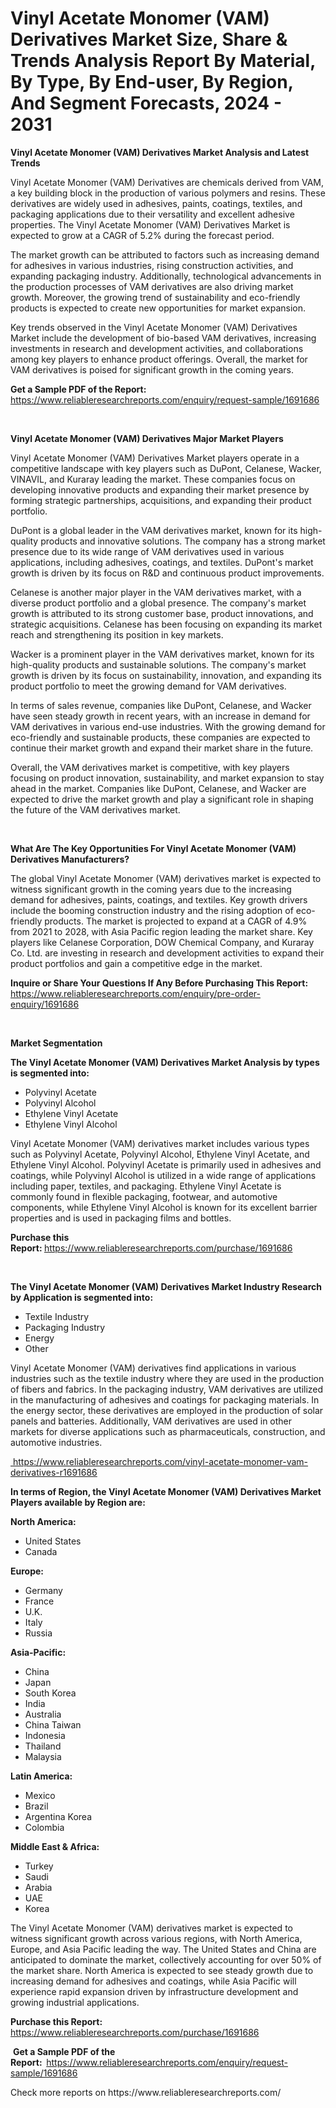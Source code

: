 <p><h1>Vinyl Acetate Monomer (VAM) Derivatives Market Size, Share & Trends Analysis Report By Material, By Type, By End-user, By Region, And Segment Forecasts, 2024 - 2031</h1></p><p><strong>Vinyl Acetate Monomer (VAM) Derivatives Market Analysis and Latest Trends</strong></p>
<p><p>Vinyl Acetate Monomer (VAM) Derivatives are chemicals derived from VAM, a key building block in the production of various polymers and resins. These derivatives are widely used in adhesives, paints, coatings, textiles, and packaging applications due to their versatility and excellent adhesive properties. The Vinyl Acetate Monomer (VAM) Derivatives Market is expected to grow at a CAGR of 5.2% during the forecast period.</p><p>The market growth can be attributed to factors such as increasing demand for adhesives in various industries, rising construction activities, and expanding packaging industry. Additionally, technological advancements in the production processes of VAM derivatives are also driving market growth. Moreover, the growing trend of sustainability and eco-friendly products is expected to create new opportunities for market expansion.</p><p>Key trends observed in the Vinyl Acetate Monomer (VAM) Derivatives Market include the development of bio-based VAM derivatives, increasing investments in research and development activities, and collaborations among key players to enhance product offerings. Overall, the market for VAM derivatives is poised for significant growth in the coming years.</p></p>
<p><strong>Get a Sample PDF of the Report:&nbsp;</strong> <a href="https://www.reliableresearchreports.com/enquiry/request-sample/1691686">https://www.reliableresearchreports.com/enquiry/request-sample/1691686</a></p>
<p>&nbsp;</p>
<p><strong>Vinyl Acetate Monomer (VAM) Derivatives Major Market Players</strong></p>
<p><p>Vinyl Acetate Monomer (VAM) Derivatives Market players operate in a competitive landscape with key players such as DuPont, Celanese, Wacker, VINAVIL, and Kuraray leading the market. These companies focus on developing innovative products and expanding their market presence by forming strategic partnerships, acquisitions, and expanding their product portfolio.</p><p>DuPont is a global leader in the VAM derivatives market, known for its high-quality products and innovative solutions. The company has a strong market presence due to its wide range of VAM derivatives used in various applications, including adhesives, coatings, and textiles. DuPont's market growth is driven by its focus on R&D and continuous product improvements.</p><p>Celanese is another major player in the VAM derivatives market, with a diverse product portfolio and a global presence. The company's market growth is attributed to its strong customer base, product innovations, and strategic acquisitions. Celanese has been focusing on expanding its market reach and strengthening its position in key markets.</p><p>Wacker is a prominent player in the VAM derivatives market, known for its high-quality products and sustainable solutions. The company's market growth is driven by its focus on sustainability, innovation, and expanding its product portfolio to meet the growing demand for VAM derivatives.</p><p>In terms of sales revenue, companies like DuPont, Celanese, and Wacker have seen steady growth in recent years, with an increase in demand for VAM derivatives in various end-use industries. With the growing demand for eco-friendly and sustainable products, these companies are expected to continue their market growth and expand their market share in the future.</p><p>Overall, the VAM derivatives market is competitive, with key players focusing on product innovation, sustainability, and market expansion to stay ahead in the market. Companies like DuPont, Celanese, and Wacker are expected to drive the market growth and play a significant role in shaping the future of the VAM derivatives market.</p></p>
<p>&nbsp;</p>
<p><strong>What Are The Key Opportunities For Vinyl Acetate Monomer (VAM) Derivatives Manufacturers?</strong></p>
<p><p>The global Vinyl Acetate Monomer (VAM) derivatives market is expected to witness significant growth in the coming years due to the increasing demand for adhesives, paints, coatings, and textiles. Key growth drivers include the booming construction industry and the rising adoption of eco-friendly products. The market is projected to expand at a CAGR of 4.9% from 2021 to 2028, with Asia Pacific region leading the market share. Key players like Celanese Corporation, DOW Chemical Company, and Kuraray Co. Ltd. are investing in research and development activities to expand their product portfolios and gain a competitive edge in the market.</p></p>
<p><strong>Inquire or Share Your Questions If Any Before Purchasing This Report:</strong> <a href="https://www.reliableresearchreports.com/enquiry/pre-order-enquiry/1691686">https://www.reliableresearchreports.com/enquiry/pre-order-enquiry/1691686</a></p>
<p>&nbsp;</p>
<p><strong>Market Segmentation</strong></p>
<p><strong>The Vinyl Acetate Monomer (VAM) Derivatives Market Analysis by types is segmented into:</strong></p>
<p><ul><li>Polyvinyl Acetate</li><li>Polyvinyl Alcohol</li><li>Ethylene Vinyl Acetate</li><li>Ethylene Vinyl Alcohol</li></ul></p>
<p><p>Vinyl Acetate Monomer (VAM) derivatives market includes various types such as Polyvinyl Acetate, Polyvinyl Alcohol, Ethylene Vinyl Acetate, and Ethylene Vinyl Alcohol. Polyvinyl Acetate is primarily used in adhesives and coatings, while Polyvinyl Alcohol is utilized in a wide range of applications including paper, textiles, and packaging. Ethylene Vinyl Acetate is commonly found in flexible packaging, footwear, and automotive components, while Ethylene Vinyl Alcohol is known for its excellent barrier properties and is used in packaging films and bottles.</p></p>
<p><strong>Purchase this Report:&nbsp;</strong><a href="https://www.reliableresearchreports.com/purchase/1691686">https://www.reliableresearchreports.com/purchase/1691686</a></p>
<p>&nbsp;</p>
<p><strong>The Vinyl Acetate Monomer (VAM) Derivatives Market Industry Research by Application is segmented into:</strong></p>
<p><ul><li>Textile Industry</li><li>Packaging Industry</li><li>Energy</li><li>Other</li></ul></p>
<p><p>Vinyl Acetate Monomer (VAM) derivatives find applications in various industries such as the textile industry where they are used in the production of fibers and fabrics. In the packaging industry, VAM derivatives are utilized in the manufacturing of adhesives and coatings for packaging materials. In the energy sector, these derivatives are employed in the production of solar panels and batteries. Additionally, VAM derivatives are used in other markets for diverse applications such as pharmaceuticals, construction, and automotive industries.</p></p>
<p><a href="https://www.reliableresearchreports.com/vinyl-acetate-monomer-vam-derivatives-r1691686">&nbsp;https://www.reliableresearchreports.com/vinyl-acetate-monomer-vam-derivatives-r1691686</a></p>
<p><strong>In terms of Region, the Vinyl Acetate Monomer (VAM) Derivatives Market Players available by Region are:</strong></p>
<p>
    <p> <strong> North America: </strong>
        <ul>
            <li>United States</li>
            <li>Canada</li>
        </ul>
        </p> 
    <p> <strong> Europe: </strong>
        <ul>
            <li>Germany</li>
            <li>France</li>
            <li>U.K.</li>
            <li>Italy</li>
            <li>Russia</li>
        </ul>
        </p> 
    <p> <strong> Asia-Pacific: </strong>
        <ul>
            <li>China</li>
            <li>Japan</li>
            <li>South Korea</li>
            <li>India</li>
            <li>Australia</li>
            <li>China Taiwan</li>
            <li>Indonesia</li>
            <li>Thailand</li>
            <li>Malaysia</li>
        </ul>
        </p> 
    <p> <strong> Latin America: </strong>
        <ul>
            <li>Mexico</li>
            <li>Brazil</li>
            <li>Argentina Korea</li>
            <li>Colombia</li>
        </ul>
        </p> 
    <p> <strong> Middle East & Africa: </strong>
        <ul>
            <li>Turkey</li>
            <li>Saudi</li>
            <li>Arabia</li>
            <li>UAE</li>
            <li>Korea</li>
        </ul>
    </p>
    </p>
<p><p>The Vinyl Acetate Monomer (VAM) derivatives market is expected to witness significant growth across various regions, with North America, Europe, and Asia Pacific leading the way. The United States and China are anticipated to dominate the market, collectively accounting for over 50% of the market share. North America is expected to see steady growth due to increasing demand for adhesives and coatings, while Asia Pacific will experience rapid expansion driven by infrastructure development and growing industrial applications.</p></p>
<p><strong>Purchase this Report: </strong><a href="https://www.reliableresearchreports.com/purchase/1691686">https://www.reliableresearchreports.com/purchase/1691686</a></p>
<p>&nbsp;<strong>Get a Sample PDF of the Report:&nbsp;&nbsp;</strong><a href="https://www.reliableresearchreports.com/enquiry/request-sample/1691686">https://www.reliableresearchreports.com/enquiry/request-sample/1691686</a></p>
<p><strong></strong></p>
<p>Check more reports on https://www.reliableresearchreports.com/</p>